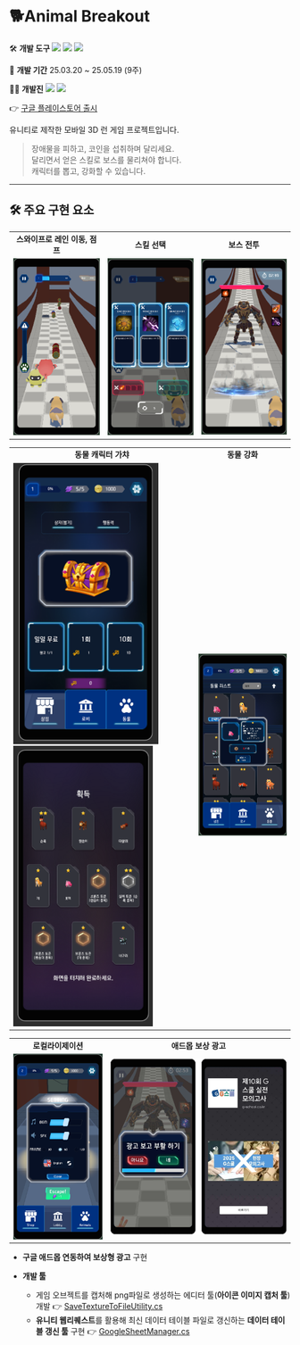 #  🐕Animal Breakout

🛠️ **개발 도구**
 <img src="https://img.shields.io/badge/C%23-80247B?style=flat-square&logo=csharp&logoColor=white"/> <img src="https://img.shields.io/badge/Unity-000000?style=flat-square&logo=unity&logoColor=white"/>  <img src="https://img.shields.io/badge/EasyTutorial-005E9D?style=flat-square&logo=easytutorial&logoColor=white"/>

📅 **개발 기간**
 25.03.20 ~ 25.05.19 (9주)

🧑‍💻 **개발진**
 <img src="https://img.shields.io/badge/김희정, 민지규, 박민재-80247B?style=flat-square&logo=&logoColor=white"/> <img src="https://img.shields.io/badge/강지훈, 김용광, 이충림-005E9D?style=flat-square&logo=&logoColor=white"/> 

👉 [구글 플레이스토어 출시](https://play.google.com/store/apps/details?id=com.Kyungil.AnimalBreakOut&pcampaignid=web_share)

유니티로 제작한 모바일 3D 런 게임 프로젝트입니다.

> 장애물을 피하고, 코인을 섭취하며 달리세요.  
> 달리면서 얻은 스킬로 보스를 물리쳐야 합니다.  
> 캐릭터를 뽑고, 강화할 수 있습니다.

---

## 🛠️ 주요 구현 요소
<table>
  <tr>
    <td align="center"><strong>스와이프로 레인 이동, 점프</strong></td>
    <td align="center"><strong>스킬 선택</strong></td>
    <td align="center"><strong>보스 전투</strong></td>
  </tr>
  <tr>
    <td><img src="./Screenshot/플레이화면.png" width="250"/></td>
    <td><img src="./Screenshot/스킬선택화면.png" width="250"/></td>
    <td><img src="./Screenshot/스킬과보스전화면.png" width="250"/></td>
  </tr>
</table>

<table>
  <tr>
    <td align="center"><strong>동물 캐릭터 가챠</strong></td>
    <td align="center"><strong>동물 강화</strong></td>
  </tr>
  <tr>
    <td><img src="./Screenshot/가챠화면.png" width="260"/><img src="./Screenshot/가챠결과.png" width="250"/></td>
    <td><img src="./Screenshot/동물강화화면.png" width="250"/></td>
  </tr>
 
</table>
<table>
  <tr>
    <td align="center"><strong>로컬라이제이션</strong></td>
    <td align="center"><strong>애드몹 보상 광고</strong></td>
  </tr>
  <tr>
    <td><img src="./Screenshot/설정화면.png" width="250"/></td>
    <td><img src="./Screenshot/광고.jpg" width="500"/></td>
  </tr>
</table>

- **구글 애드몹 연동하여 보상형 광고** 구현

- **개발 툴**
  - 게임 오브젝트를 캡처해 png파일로 생성하는 에디터 툴(**아이콘 이미지 캡처 툴**) 개발 👉 [SaveTextureToFileUtility.cs](https://github.com/KALI-UM/Unity-AnimalBreakOut/blob/main/Assets/Scripts/IconStudio/SaveTextureToFileUtility.cs)
  - **유니티 웹리퀘스트**를 활용해 최신 데이터 테이블 파일로 갱신하는 **데이터 테이블 갱신 툴** 구현 👉 [GoogleSheetManager.cs](https://github.com/KALI-UM/Unity-AnimalBreakOut/blob/main/Assets/Scripts/Managers/GoogleSheetManager.cs#L59)
 

